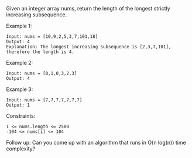 Given an integer array nums, return the length of the longest strictly increasing subsequence.

Example 1:
```
Input: nums = [10,9,2,5,3,7,101,18]
Output: 4
Explanation: The longest increasing subsequence is [2,3,7,101], therefore the length is 4.
```

Example 2:
```
Input: nums = [0,1,0,3,2,3]
Output: 4
```

Example 3:
```
Input: nums = [7,7,7,7,7,7,7]
Output: 1
```

Constraints:
```
1 <= nums.length <= 2500
-104 <= nums[i] <= 104
```

Follow up: Can you come up with an algorithm that runs in O(n log(n)) time complexity?
